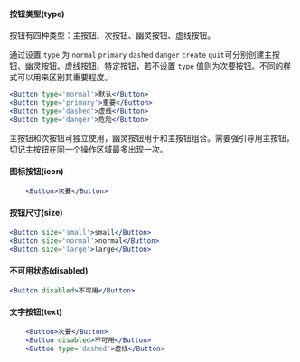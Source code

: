 
#### **按钮类型(type)**

按钮有四种类型：主按钮、次按钮、幽灵按钮、虚线按钮。

通过设置 `type` 为 `normal` `primary` `dashed` `danger`  `create` `quit`可分别创建主按钮、幽灵按钮、虚线按钮、特定按钮，若不设置 `type` 值则为次要按钮。不同的样式可以用来区别其重要程度。

```jsx
<Button type='mormal'>默认</Button>
<Button type='primary'>重要</Button>
<Button type='dashed'>虚线</Button>
<Button type='danger'>危险</Button>
```
主按钮和次按钮可独立使用，幽灵按钮用于和主按钮组合。需要强引导用主按钮，切记主按钮在同一个操作区域最多出现一次。

#### **图标按钮(icon)**

```jsx
    <Button>次要</Button>
```

#### **按钮尺寸(size)**

```jsx
<Button size='small'>small</Button>
<Button size='normal'>normal</Button>
<Button size='large'>large</Button>
```

#### **不可用状态(disabled)**

```jsx
<Button disabled>不可用</Button>
```

#### **文字按钮(text)**

```jsx
    <Button>次要</Button>
    <Button disabled>不可用</Button>
    <Button type='dashed'>虚线</Button>
```




